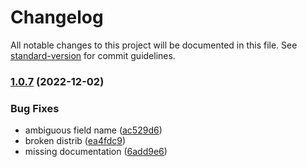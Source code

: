 # Changelog

All notable changes to this project will be documented in this file. See [standard-version](https://github.com/conventional-changelog/standard-version) for commit guidelines.

### [1.0.7](https://github.com/igorcosta/gsheet-sync/compare/v3.0.0...v1.0.7) (2022-12-02)

### Bug Fixes

- ambiguous field name ([ac529d6](https://github.com/igorcosta/gsheet-sync/commit/ac529d6bd1fa0603021e651103011230c496e4a3))
- broken distrib ([ea4fdc9](https://github.com/igorcosta/gsheet-sync/commit/ea4fdc9f0aec2749e2739d1b6e5d7d20790ca3dc))
- missing documentation ([6add9e6](https://github.com/igorcosta/gsheet-sync/commit/6add9e654461fef88b9eebcc65113dd7cf016cef))

